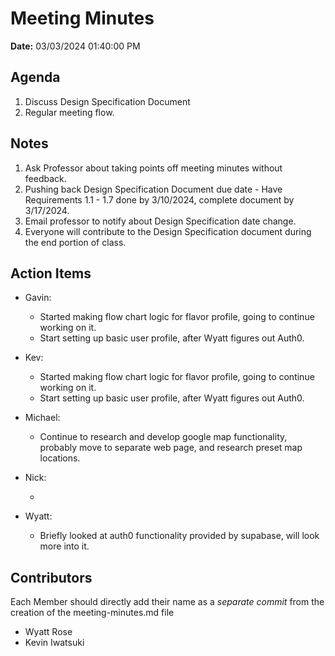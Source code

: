 # Meeting Minutes

**Date:** 03/03/2024 01:40:00 PM

## Agenda

1. Discuss Design Specification Document
2. Regular meeting flow.

## Notes

1. Ask Professor about taking points off meeting minutes without feedback.
2. Pushing back Design Specification Document due date - Have Requirements 1.1 - 1.7 done by 3/10/2024, complete document by 3/17/2024.
3. Email professor to notify about Design Specification date change.
4. Everyone will contribute to the Design Specification document during the end portion of class.

## Action Items

- Gavin:

  - Started making flow chart logic for flavor profile, going to continue working on it.
  - Start setting up basic user profile, after Wyatt figures out Auth0.

- Kev:

  - Started making flow chart logic for flavor profile, going to continue working on it.
  - Start setting up basic user profile, after Wyatt figures out Auth0.

- Michael:

  - Continue to research and develop google map functionality, probably move to separate web page, and research preset map locations.

- Nick:

  - 

- Wyatt:
  - Briefly looked at auth0 functionality provided by supabase, will look more into it.

## Contributors

Each Member should directly add their name as a _separate commit_ from the creation of the meeting-minutes.md file

- Wyatt Rose
- Kevin Iwatsuki
